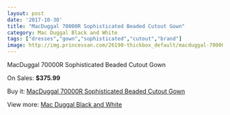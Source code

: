 ```yaml
---
layout: post
date: '2017-10-30'
title: "MacDuggal 70000R Sophisticated Beaded Cutout Gown"
category: Mac Duggal Black and White
tags: ["dresses","gown","sophisticated","cutout","brand"]
image: http://img.princessan.com/26190-thickbox_default/macduggal-70000r-sophisticated-beaded-cutout-gown.jpg
---
```

MacDuggal 70000R Sophisticated Beaded Cutout Gown

On Sales: **$375.99**
<a href="https://www.princessan.com/en/12036-macduggal-70000r-sophisticated-beaded-cutout-gown.html"><amp-img layout="responsive" width="600" height="600" src="//img.princessan.com/26190-thickbox_default/macduggal-70000r-sophisticated-beaded-cutout-gown.jpg" alt="MacDuggal 70000R Sophisticated Beaded Cutout Gown 0" /></a>

Buy it: [MacDuggal 70000R Sophisticated Beaded Cutout Gown](https://www.princessan.com/en/12036-macduggal-70000r-sophisticated-beaded-cutout-gown.html "MacDuggal 70000R Sophisticated Beaded Cutout Gown")

View more: [Mac Duggal Black and White](https://www.princessan.com/en/85- "Mac Duggal Black and White")